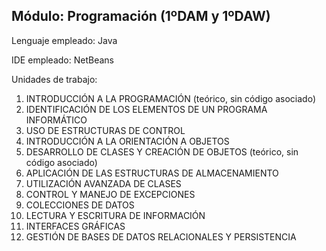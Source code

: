 ## Módulo: Programación (1ºDAM y 1ºDAW)
Lenguaje empleado: Java

IDE empleado: NetBeans

Unidades de trabajo:

1. INTRODUCCIÓN A LA PROGRAMACIÓN (teórico, sin código asociado)
2. IDENTIFICACIÓN DE LOS ELEMENTOS DE UN PROGRAMA INFORMÁTICO
3. USO DE ESTRUCTURAS DE CONTROL
4. INTRODUCCIÓN A LA ORIENTACIÓN A OBJETOS
5. DESARROLLO DE CLASES Y CREACIÓN DE OBJETOS (teórico, sin código asociado)
6. APLICACIÓN DE LAS ESTRUCTURAS DE ALMACENAMIENTO
7. UTILIZACIÓN AVANZADA DE CLASES
8. CONTROL Y MANEJO DE EXCEPCIONES
9. COLECCIONES DE DATOS
10. LECTURA Y ESCRITURA DE INFORMACIÓN
11. INTERFACES GRÁFICAS
12. GESTIÓN DE BASES DE DATOS RELACIONALES Y PERSISTENCIA
